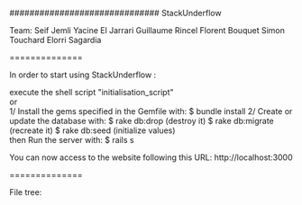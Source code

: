 ############################## StackUnderflow

Team:
Seif Jemli 
Yacine El Jarrari
Guillaume Rincel
Florent Bouquet
Simon Touchard
Elorri Sagardia

==============

In order to start using StackUnderflow :

execute the shell script  "initialisation_script" 
<br/>
or
<br/>
1/ Install the gems specified in the Gemfile with:
   $ bundle install
2/ Create or update the database with:
   $ rake db:drop (destroy it)
   $ rake db:migrate (recreate it)
   $ rake db:seed  (initialize values)
<br/>
then Run the server with:
   $ rails s

You can now access to the website following this URL:
http://localhost:3000

==============

File tree:


